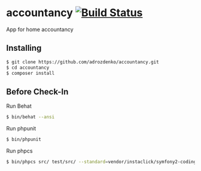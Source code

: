 accountancy [![Build Status](https://travis-ci.org/adrozdenko/accountancy.png?branch=master)](https://travis-ci.org/adrozdenko/accountancy)
===========

App for home accountancy 


Installing
----------
```bash
$ git clone https://github.com/adrozdenko/accountancy.git
$ cd accountancy
$ composer install
```

Before Check-In
---------------
Run Behat
```bash
$ bin/behat --ansi
```
Run phpunit
```bash
$ bin/phpunit
```
Run phpcs
```bash
$ bin/phpcs src/ test/src/ --standard=vendor/instaclick/symfony2-coding-standard/Symfony2/
```
